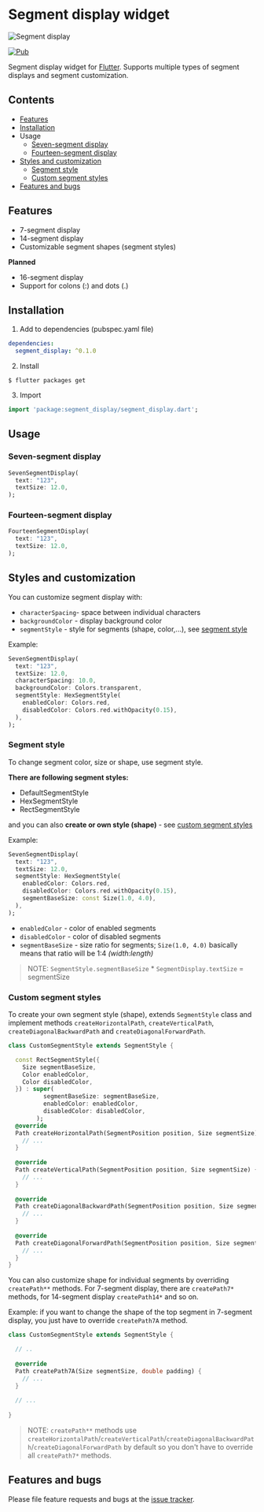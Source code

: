 # Segment display widget
![Segment display](https://github.com/janstol/flutter_segment_display/raw/master/screenshot/segment_display.png)

[![Pub](https://img.shields.io/pub/v/segment_display.svg?style=flat-square)](https://pub.dartlang.org/packages/segment_display)

Segment display widget for [Flutter](https://flutter.dev). 
Supports multiple types of segment displays and segment customization.

## Contents
* [Features](#features)
* [Installation](#installation)
* Usage
  - [Seven-segment display](#seven-segment-display)
  - [Fourteen-segment display](#fourteen-segment-display)
* [Styles and customization](#styles-and-customization)
  - [Segment style](#segment-style)
  - [Custom segment styles](#custom-segment-styles)
* [Features and bugs](#features-and-bugs)

## Features
- 7-segment display
- 14-segment display
- Customizable segment shapes (segment styles)

**Planned**
- 16-segment display
- Support for colons (:) and dots (.)


## Installation
1. Add to dependencies (pubspec.yaml file)
```yaml
dependencies:
  segment_display: ^0.1.0
```
2. Install
```
$ flutter packages get
```

3. Import
```dart
import 'package:segment_display/segment_display.dart';
```

## Usage

### Seven-segment display
```dart
SevenSegmentDisplay(
  text: "123",
  textSize: 12.0,
);
```

### Fourteen-segment display
```dart
FourteenSegmentDisplay(
  text: "123",
  textSize: 12.0,
);
```

## Styles and customization
You can customize segment display with:
- `characterSpacing`- space between individual characters
- `backgroundColor` - display background color
- `segmentStyle` - style for segments (shape, color,...), see [segment style](#segment-style)

Example:
```dart
SevenSegmentDisplay(
  text: "123",
  textSize: 12.0,
  characterSpacing: 10.0,
  backgroundColor: Colors.transparent,
  segmentStyle: HexSegmentStyle(
    enabledColor: Colors.red,
    disabledColor: Colors.red.withOpacity(0.15),
  ),
);
```

### Segment style
To change segment color, size or shape, use segment style.

**There are following segment styles:**
- DefaultSegmentStyle
- HexSegmentStyle
- RectSegmentStyle

and you can also **create or own style (shape)** - see [custom segment styles](#custom-segment-styles)

Example:
```dart
SevenSegmentDisplay(
  text: "123",
  textSize: 12.0,
  segmentStyle: HexSegmentStyle(
    enabledColor: Colors.red,
    disabledColor: Colors.red.withOpacity(0.15),
    segmentBaseSize: const Size(1.0, 4.0),
  ),
);
```
- `enabledColor` - color of enabled segments
- `disabledColor` - color of disabled segments
- `segmentBaseSize` - size ratio for segments; `Size(1.0, 4.0)` basically means that ratio will be 1:4 *(width:length)*
> NOTE: `SegmentStyle.segmentBaseSize` * `SegmentDisplay.textSize` = segmentSize



### Custom segment styles
To create your own segment style (shape), extends `SegmentStyle` class and implement methods 
`createHorizontalPath`, `createVerticalPath`, `createDiagonalBackwardPath` and `createDiagonalForwardPath`.

```dart
class CustomSegmentStyle extends SegmentStyle {

  const RectSegmentStyle({
    Size segmentBaseSize,
    Color enabledColor,
    Color disabledColor,
  }) : super(
          segmentBaseSize: segmentBaseSize,
          enabledColor: enabledColor,
          disabledColor: disabledColor,
        );
  @override
  Path createHorizontalPath(SegmentPosition position, Size segmentSize) {
    // ...
  }
  
  @override
  Path createVerticalPath(SegmentPosition position, Size segmentSize) {
    // ...
  }
  
  @override
  Path createDiagonalBackwardPath(SegmentPosition position, Size segmentSize) {
    // ...
  }
  
  @override
  Path createDiagonalForwardPath(SegmentPosition position, Size segmentSize) {
    // ...
  }
}
```
You can also customize shape for individual segments by overriding `createPath**` methods.
For 7-segment display, there are `createPath7*` methods, for 14-segment display `createPath14*` and so on.

Example: if you want to change the shape of the top segment in 7-segment display, you just have to override `createPath7A` method.

```dart
class CustomSegmentStyle extends SegmentStyle {

  // ..
  
  @override
  Path createPath7A(Size segmentSize, double padding) {
    // ...
  }
  
  // ...
  
}
```
> NOTE: `createPath**` methods use `createHorizontalPath`/`createVerticalPath`/`createDiagonalBackwardPath`/`createDiagonalForwardPath` by default so you don't have to override all `createPath7*` methods.


## Features and bugs

Please file feature requests and bugs at the [issue tracker][tracker].

[tracker]: https://github.com/janstol/flutter_segment_display/issues
